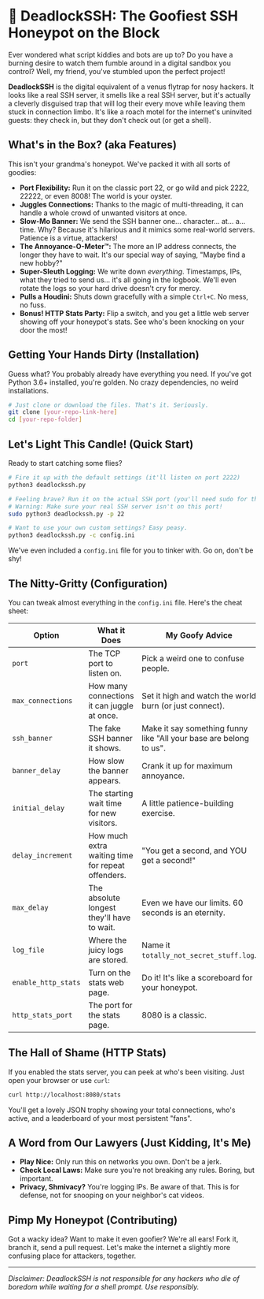 # 🍯 DeadlockSSH: The Goofiest SSH Honeypot on the Block

Ever wondered what script kiddies and bots are up to? Do you have a burning desire to watch them fumble around in a digital sandbox you control? Well, my friend, you've stumbled upon the perfect project!

**DeadlockSSH** is the digital equivalent of a venus flytrap for nosy hackers. It looks like a real SSH server, it smells like a real SSH server, but it's actually a cleverly disguised trap that will log their every move while leaving them stuck in connection limbo. It's like a roach motel for the internet's uninvited guests: they check in, but they don't check out (or get a shell).

## What's in the Box? (aka Features)

This isn't your grandma's honeypot. We've packed it with all sorts of goodies:

-   **Port Flexibility:** Run it on the classic port 22, or go wild and pick 2222, 22222, or even 8008! The world is your oyster.
-   **Juggles Connections:** Thanks to the magic of multi-threading, it can handle a whole crowd of unwanted visitors at once.
-   **Slow-Mo Banner:** We send the SSH banner one... character... at... a... time. Why? Because it's hilarious and it mimics some real-world servers. Patience is a virtue, attackers!
-   **The Annoyance-O-Meter™:** The more an IP address connects, the longer they have to wait. It's our special way of saying, "Maybe find a new hobby?"
-   **Super-Sleuth Logging:** We write down *everything*. Timestamps, IPs, what they tried to send us... it's all going in the logbook. We'll even rotate the logs so your hard drive doesn't cry for mercy.
-   **Pulls a Houdini:** Shuts down gracefully with a simple `Ctrl+C`. No mess, no fuss.
-   **Bonus! HTTP Stats Party:** Flip a switch, and you get a little web server showing off your honeypot's stats. See who's been knocking on your door the most!

## Getting Your Hands Dirty (Installation)

Guess what? You probably already have everything you need. If you've got Python 3.6+ installed, you're golden. No crazy dependencies, no weird installations.

```bash
# Just clone or download the files. That's it. Seriously.
git clone [your-repo-link-here]
cd [your-repo-folder]
```

## Let's Light This Candle! (Quick Start)

Ready to start catching some flies?

```bash
# Fire it up with the default settings (it'll listen on port 2222)
python3 deadlockssh.py

# Feeling brave? Run it on the actual SSH port (you'll need sudo for this!)
# Warning: Make sure your real SSH server isn't on this port!
sudo python3 deadlockssh.py -p 22

# Want to use your own custom settings? Easy peasy.
python3 deadlockssh.py -c config.ini
```

We've even included a `config.ini` file for you to tinker with. Go on, don't be shy!

## The Nitty-Gritty (Configuration)

You can tweak almost everything in the `config.ini` file. Here's the cheat sheet:

| Option              | What it Does                                      | My Goofy Advice                                       |
| ------------------- | ------------------------------------------------- | ----------------------------------------------------- |
| `port`              | The TCP port to listen on.                        | Pick a weird one to confuse people.                   |
| `max_connections`   | How many connections it can juggle at once.       | Set it high and watch the world burn (or just connect). |
| `ssh_banner`        | The fake SSH banner it shows.                     | Make it say something funny like "All your base are belong to us". |
| `banner_delay`      | How slow the banner appears.                      | Crank it up for maximum annoyance.                    |
| `initial_delay`     | The starting wait time for new visitors.          | A little patience-building exercise.                  |
| `delay_increment`   | How much extra waiting time for repeat offenders. | "You get a second, and YOU get a second!"             |
| `max_delay`         | The absolute longest they'll have to wait.        | Even we have our limits. 60 seconds is an eternity.   |
| `log_file`          | Where the juicy logs are stored.                  | Name it `totally_not_secret_stuff.log`.               |
| `enable_http_stats` | Turn on the stats web page.                       | Do it! It's like a scoreboard for your honeypot.      |
| `http_stats_port`   | The port for the stats page.                      | 8080 is a classic.                                    |

## The Hall of Shame (HTTP Stats)

If you enabled the stats server, you can peek at who's been visiting. Just open your browser or use `curl`:

```bash
curl http://localhost:8080/stats
```

You'll get a lovely JSON trophy showing your total connections, who's active, and a leaderboard of your most persistent "fans".

## A Word from Our Lawyers (Just Kidding, It's Me)

-   **Play Nice:** Only run this on networks you own. Don't be a jerk.
-   **Check Local Laws:** Make sure you're not breaking any rules. Boring, but important.
-   **Privacy, Shmivacy?** You're logging IPs. Be aware of that. This is for defense, not for snooping on your neighbor's cat videos.

## Pimp My Honeypot (Contributing)

Got a wacky idea? Want to make it even goofier? We're all ears! Fork it, branch it, send a pull request. Let's make the internet a slightly more confusing place for attackers, together.

--- 

*Disclaimer: DeadlockSSH is not responsible for any hackers who die of boredom while waiting for a shell prompt. Use responsibly.*

